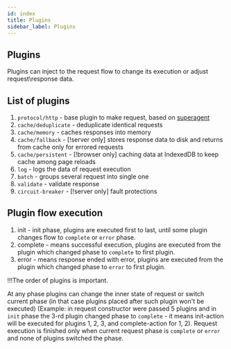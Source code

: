 ```yaml
---
id: index
title: Plugins
sidebar_label: Plugins
---
```

## Plugins
Plugins can inject to the request flow to change its execution or adjust request\response data.

## List of plugins
1. `protocol/http` - base plugin to make request, based on [superagent](https://www.npmjs.com/package/superagent)
1. `cache/deduplicate` - deduplicate identical requests
1. `cache/memory` - caches responses into memory
1. `cache/fallback` - [!server only] stores response data to disk and returns from cache only for errored requests
1. `cache/persistent` - [!browser only] caching data at IndexedDB to keep cache among page reloads
1. `log` - logs the data of request execution
1. `batch` - groups several request into single one
1. `validate` - validate response
1. `circuit-breaker` - [!server only] fault protections

## Plugin flow execution
1. init - init phase, plugins are executed first to last, until some plugin changes flow to `complete` or `error` phase.
1. complete - means successful execution, plugins are executed from the plugin which changed phase to `complete` to first plugin.
1. error - means response ended with error, plugins are executed from the plugin which changed phase to `error` to first plugin.

!!!The order of plugins is important.

At any phase plugins can change the inner state of request or switch current phase (in that case plugins placed after such plugin won't be executed)
(Example: in request constructor were passed 5 plugins and in `init` phase the 3-rd plugin changed phase to `complete` - it means init-action will be executed for plugins 1, 2, 3, and complete-action for 1, 2).
Request execution is finished only when current request phase is `complete` or `error` and none of plugins switched the phase.

